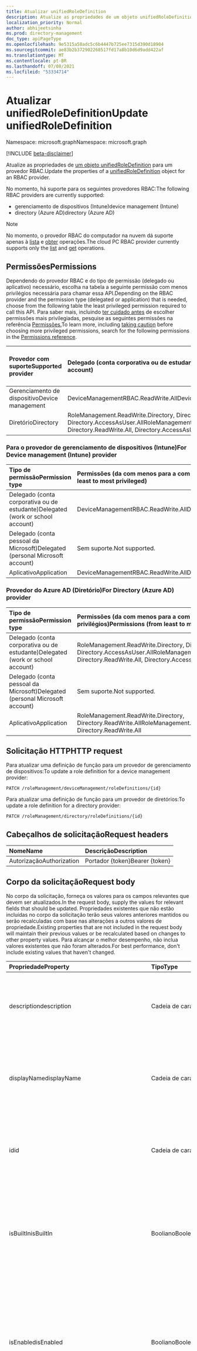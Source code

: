 ```yaml
---
title: Atualizar unifiedRoleDefinition
description: Atualize as propriedades de um objeto unifiedRoleDefinition.
localization_priority: Normal
author: abhijeetsinha
ms.prod: directory-management
doc_type: apiPageType
ms.openlocfilehash: 9e5315a58adc5c6b4447b725ee7315d390d18904
ms.sourcegitcommit: ae83b2b372902268517fd17a8b10d6d9add422af
ms.translationtype: MT
ms.contentlocale: pt-BR
ms.lasthandoff: 07/08/2021
ms.locfileid: "53334714"
---
```

# <a name="update-unifiedroledefinition"></a><span data-ttu-id="0ce98-103">Atualizar unifiedRoleDefinition</span><span class="sxs-lookup"><span data-stu-id="0ce98-103">Update unifiedRoleDefinition</span></span>

<span data-ttu-id="0ce98-104">Namespace: microsoft.graph</span><span class="sxs-lookup"><span data-stu-id="0ce98-104">Namespace: microsoft.graph</span></span>

[!INCLUDE [beta-disclaimer](../../includes/beta-disclaimer.md)]

<span data-ttu-id="0ce98-105">Atualize as propriedades de [um objeto unifiedRoleDefinition](../resources/unifiedroledefinition.md) para um provedor RBAC.</span><span class="sxs-lookup"><span data-stu-id="0ce98-105">Update the properties of a [unifiedRoleDefinition](../resources/unifiedroledefinition.md) object for an RBAC provider.</span></span>

<span data-ttu-id="0ce98-106">No momento, há suporte para os seguintes provedores RBAC:</span><span class="sxs-lookup"><span data-stu-id="0ce98-106">The following RBAC providers are currently supported:</span></span>
- <span data-ttu-id="0ce98-107">gerenciamento de dispositivos (Intune)</span><span class="sxs-lookup"><span data-stu-id="0ce98-107">device management (Intune)</span></span>
- <span data-ttu-id="0ce98-108">directory (Azure AD)</span><span class="sxs-lookup"><span data-stu-id="0ce98-108">directory (Azure AD)</span></span> 

> [!NOTE]
> <span data-ttu-id="0ce98-109">No momento, o provedor RBAC do computador na nuvem dá suporte apenas à [lista](rbacapplication-list-roledefinitions.md) e [obter](unifiedroledefinition-get.md) operações.</span><span class="sxs-lookup"><span data-stu-id="0ce98-109">The cloud PC RBAC provider currently supports only the [list](rbacapplication-list-roledefinitions.md) and [get](unifiedroledefinition-get.md) operations.</span></span>

## <a name="permissions"></a><span data-ttu-id="0ce98-110">Permissões</span><span class="sxs-lookup"><span data-stu-id="0ce98-110">Permissions</span></span>

<span data-ttu-id="0ce98-111">Dependendo do provedor RBAC e do tipo de permissão (delegado ou aplicativo) necessário, escolha na tabela a seguinte permissão com menos privilégios necessária para chamar essa API.</span><span class="sxs-lookup"><span data-stu-id="0ce98-111">Depending on the RBAC provider and the permission type (delegated or application) that is needed, choose from the following table the least privileged permission required to call this API.</span></span> <span data-ttu-id="0ce98-112">Para saber mais, incluindo [ter cuidado antes](/graph/auth/auth-concepts#best-practices-for-requesting-permissions) de escolher permissões mais privilegiadas, pesquise as seguintes permissões na referência [Permissões.](/graph/permissions-reference)</span><span class="sxs-lookup"><span data-stu-id="0ce98-112">To learn more, including [taking caution](/graph/auth/auth-concepts#best-practices-for-requesting-permissions) before choosing more privileged permissions, search for the following permissions in the [Permissions reference](/graph/permissions-reference).</span></span> 

|<span data-ttu-id="0ce98-113">Provedor com suporte</span><span class="sxs-lookup"><span data-stu-id="0ce98-113">Supported provider</span></span>      | <span data-ttu-id="0ce98-114">Delegado (conta corporativa ou de estudante)</span><span class="sxs-lookup"><span data-stu-id="0ce98-114">Delegated (work or school account)</span></span>  | <span data-ttu-id="0ce98-115">Delegada (conta pessoal da Microsoft)</span><span class="sxs-lookup"><span data-stu-id="0ce98-115">Delegated (personal Microsoft account)</span></span> | <span data-ttu-id="0ce98-116">Aplicativo</span><span class="sxs-lookup"><span data-stu-id="0ce98-116">Application</span></span> |
|:-----------------------|:------------------------------------|:---------------------------------------|:------------|
| <span data-ttu-id="0ce98-117">Gerenciamento de dispositivo</span><span class="sxs-lookup"><span data-stu-id="0ce98-117">Device management</span></span> | <span data-ttu-id="0ce98-118">DeviceManagementRBAC.ReadWrite.All</span><span class="sxs-lookup"><span data-stu-id="0ce98-118">DeviceManagementRBAC.ReadWrite.All</span></span> | <span data-ttu-id="0ce98-119">Sem suporte.</span><span class="sxs-lookup"><span data-stu-id="0ce98-119">Not supported.</span></span> | <span data-ttu-id="0ce98-120">DeviceManagementRBAC.ReadWrite.All</span><span class="sxs-lookup"><span data-stu-id="0ce98-120">DeviceManagementRBAC.ReadWrite.All</span></span> |
| <span data-ttu-id="0ce98-121">Diretório</span><span class="sxs-lookup"><span data-stu-id="0ce98-121">Directory</span></span> | <span data-ttu-id="0ce98-122">RoleManagement.ReadWrite.Directory, Directory.ReadWrite.All, Directory.AccessAsUser.All</span><span class="sxs-lookup"><span data-stu-id="0ce98-122">RoleManagement.ReadWrite.Directory, Directory.ReadWrite.All, Directory.AccessAsUser.All</span></span> | <span data-ttu-id="0ce98-123">Sem suporte.</span><span class="sxs-lookup"><span data-stu-id="0ce98-123">Not supported.</span></span>| <span data-ttu-id="0ce98-124">RoleManagement.ReadWrite.Directory, Directory.ReadWrite.All</span><span class="sxs-lookup"><span data-stu-id="0ce98-124">RoleManagement.ReadWrite.Directory, Directory.ReadWrite.All</span></span> |

### <a name="for-device-management-intune-provider"></a><span data-ttu-id="0ce98-125">Para o provedor de gerenciamento de dispositivos (Intune)</span><span class="sxs-lookup"><span data-stu-id="0ce98-125">For Device management (Intune) provider</span></span>

|<span data-ttu-id="0ce98-126">Tipo de permissão</span><span class="sxs-lookup"><span data-stu-id="0ce98-126">Permission type</span></span>      | <span data-ttu-id="0ce98-127">Permissões (da com menos para a com mais privilégios)</span><span class="sxs-lookup"><span data-stu-id="0ce98-127">Permissions (from least to most privileged)</span></span>              |
|:--------------------|:---------------------------------------------------------|
|<span data-ttu-id="0ce98-128">Delegado (conta corporativa ou de estudante)</span><span class="sxs-lookup"><span data-stu-id="0ce98-128">Delegated (work or school account)</span></span> |  <span data-ttu-id="0ce98-129">DeviceManagementRBAC.ReadWrite.All</span><span class="sxs-lookup"><span data-stu-id="0ce98-129">DeviceManagementRBAC.ReadWrite.All</span></span>   |
|<span data-ttu-id="0ce98-130">Delegado (conta pessoal da Microsoft)</span><span class="sxs-lookup"><span data-stu-id="0ce98-130">Delegated (personal Microsoft account)</span></span> | <span data-ttu-id="0ce98-131">Sem suporte.</span><span class="sxs-lookup"><span data-stu-id="0ce98-131">Not supported.</span></span>    |
|<span data-ttu-id="0ce98-132">Aplicativo</span><span class="sxs-lookup"><span data-stu-id="0ce98-132">Application</span></span> | <span data-ttu-id="0ce98-133">DeviceManagementRBAC.ReadWrite.All</span><span class="sxs-lookup"><span data-stu-id="0ce98-133">DeviceManagementRBAC.ReadWrite.All</span></span> |

### <a name="for-directory-azure-ad-provider"></a><span data-ttu-id="0ce98-134">Provedor do Azure AD (Diretório)</span><span class="sxs-lookup"><span data-stu-id="0ce98-134">For Directory (Azure AD) provider</span></span>

|<span data-ttu-id="0ce98-135">Tipo de permissão</span><span class="sxs-lookup"><span data-stu-id="0ce98-135">Permission type</span></span>      | <span data-ttu-id="0ce98-136">Permissões (da com menos para a com mais privilégios)</span><span class="sxs-lookup"><span data-stu-id="0ce98-136">Permissions (from least to most privileged)</span></span>              |
|:--------------------|:---------------------------------------------------------|
|<span data-ttu-id="0ce98-137">Delegado (conta corporativa ou de estudante)</span><span class="sxs-lookup"><span data-stu-id="0ce98-137">Delegated (work or school account)</span></span> |  <span data-ttu-id="0ce98-138">RoleManagement.ReadWrite.Directory, Directory.ReadWrite.All, Directory.AccessAsUser.All</span><span class="sxs-lookup"><span data-stu-id="0ce98-138">RoleManagement.ReadWrite.Directory, Directory.ReadWrite.All, Directory.AccessAsUser.All</span></span>   |
|<span data-ttu-id="0ce98-139">Delegado (conta pessoal da Microsoft)</span><span class="sxs-lookup"><span data-stu-id="0ce98-139">Delegated (personal Microsoft account)</span></span> | <span data-ttu-id="0ce98-140">Sem suporte.</span><span class="sxs-lookup"><span data-stu-id="0ce98-140">Not supported.</span></span>    |
|<span data-ttu-id="0ce98-141">Aplicativo</span><span class="sxs-lookup"><span data-stu-id="0ce98-141">Application</span></span> | <span data-ttu-id="0ce98-142">RoleManagement.ReadWrite.Directory, Directory.ReadWrite.All</span><span class="sxs-lookup"><span data-stu-id="0ce98-142">RoleManagement.ReadWrite.Directory, Directory.ReadWrite.All</span></span> |

## <a name="http-request"></a><span data-ttu-id="0ce98-143">Solicitação HTTP</span><span class="sxs-lookup"><span data-stu-id="0ce98-143">HTTP request</span></span>

<span data-ttu-id="0ce98-144">Para atualizar uma definição de função para um provedor de gerenciamento de dispositivos:</span><span class="sxs-lookup"><span data-stu-id="0ce98-144">To update a role definition for a device management provider:</span></span>
<!-- { "blockType": "ignored" } -->
```http
PATCH /roleManagement/deviceManagement/roleDefinitions/{id}
```

<span data-ttu-id="0ce98-145">Para atualizar uma definição de função para um provedor de diretórios:</span><span class="sxs-lookup"><span data-stu-id="0ce98-145">To update a role definition for a directory provider:</span></span>
<!-- { "blockType": "ignored" } -->
```http
PATCH /roleManagement/directory/roleDefinitions/{id}
```

## <a name="request-headers"></a><span data-ttu-id="0ce98-146">Cabeçalhos de solicitação</span><span class="sxs-lookup"><span data-stu-id="0ce98-146">Request headers</span></span>

| <span data-ttu-id="0ce98-147">Nome</span><span class="sxs-lookup"><span data-stu-id="0ce98-147">Name</span></span>       | <span data-ttu-id="0ce98-148">Descrição</span><span class="sxs-lookup"><span data-stu-id="0ce98-148">Description</span></span>|
|:-----------|:-----------|
| <span data-ttu-id="0ce98-149">Autorização</span><span class="sxs-lookup"><span data-stu-id="0ce98-149">Authorization</span></span> | <span data-ttu-id="0ce98-150">Portador {token}</span><span class="sxs-lookup"><span data-stu-id="0ce98-150">Bearer {token}</span></span> |

## <a name="request-body"></a><span data-ttu-id="0ce98-151">Corpo da solicitação</span><span class="sxs-lookup"><span data-stu-id="0ce98-151">Request body</span></span>

<span data-ttu-id="0ce98-152">No corpo da solicitação, forneça os valores para os campos relevantes que devem ser atualizados.</span><span class="sxs-lookup"><span data-stu-id="0ce98-152">In the request body, supply the values for relevant fields that should be updated.</span></span> <span data-ttu-id="0ce98-153">Propriedades existentes que não estão incluídas no corpo da solicitação terão seus valores anteriores mantidos ou serão recalculadas com base nas alterações a outros valores de propriedade.</span><span class="sxs-lookup"><span data-stu-id="0ce98-153">Existing properties that are not included in the request body will maintain their previous values or be recalculated based on changes to other property values.</span></span> <span data-ttu-id="0ce98-154">Para alcançar o melhor desempenho, não inclua valores existentes que não foram alterados.</span><span class="sxs-lookup"><span data-stu-id="0ce98-154">For best performance, don't include existing values that haven't changed.</span></span>

| <span data-ttu-id="0ce98-155">Propriedade</span><span class="sxs-lookup"><span data-stu-id="0ce98-155">Property</span></span>     | <span data-ttu-id="0ce98-156">Tipo</span><span class="sxs-lookup"><span data-stu-id="0ce98-156">Type</span></span>        | <span data-ttu-id="0ce98-157">Descrição</span><span class="sxs-lookup"><span data-stu-id="0ce98-157">Description</span></span> |
|:-------------|:------------|:------------|
|<span data-ttu-id="0ce98-158">description</span><span class="sxs-lookup"><span data-stu-id="0ce98-158">description</span></span>|<span data-ttu-id="0ce98-159">Cadeia de caracteres</span><span class="sxs-lookup"><span data-stu-id="0ce98-159">String</span></span>| <span data-ttu-id="0ce98-160">A descrição da definição de função.</span><span class="sxs-lookup"><span data-stu-id="0ce98-160">The description for the role definition.</span></span> <span data-ttu-id="0ce98-161">Somente leitura quando isBuiltIn for true.</span><span class="sxs-lookup"><span data-stu-id="0ce98-161">Read-only when isBuiltIn is true.</span></span> |
|<span data-ttu-id="0ce98-162">displayName</span><span class="sxs-lookup"><span data-stu-id="0ce98-162">displayName</span></span>|<span data-ttu-id="0ce98-163">Cadeia de caracteres</span><span class="sxs-lookup"><span data-stu-id="0ce98-163">String</span></span>| <span data-ttu-id="0ce98-164">O nome de exibição da definição de função.</span><span class="sxs-lookup"><span data-stu-id="0ce98-164">The display name for the role definition.</span></span> <span data-ttu-id="0ce98-165">Somente leitura quando isBuiltIn for true.</span><span class="sxs-lookup"><span data-stu-id="0ce98-165">Read-only when isBuiltIn is true.</span></span> <span data-ttu-id="0ce98-166">Obrigatório.</span><span class="sxs-lookup"><span data-stu-id="0ce98-166">Required.</span></span>|
|<span data-ttu-id="0ce98-167">id</span><span class="sxs-lookup"><span data-stu-id="0ce98-167">id</span></span>|<span data-ttu-id="0ce98-168">Cadeia de caracteres</span><span class="sxs-lookup"><span data-stu-id="0ce98-168">String</span></span>| <span data-ttu-id="0ce98-169">O identificador exclusivo para a definição de função.</span><span class="sxs-lookup"><span data-stu-id="0ce98-169">The unique identifier for the role definition.</span></span> <span data-ttu-id="0ce98-170">Chave, não anulada, somente leitura.</span><span class="sxs-lookup"><span data-stu-id="0ce98-170">Key, not nullable, Read-only.</span></span> |
|<span data-ttu-id="0ce98-171">isBuiltIn</span><span class="sxs-lookup"><span data-stu-id="0ce98-171">isBuiltIn</span></span>|<span data-ttu-id="0ce98-172">Booliano</span><span class="sxs-lookup"><span data-stu-id="0ce98-172">Boolean</span></span>| <span data-ttu-id="0ce98-173">Sinalizador indicando se a definição de função faz parte do conjunto padrão incluído no produto ou personalizado.</span><span class="sxs-lookup"><span data-stu-id="0ce98-173">Flag indicating if the role definition is part of the default set included with the product or custom.</span></span> <span data-ttu-id="0ce98-174">Somente leitura.</span><span class="sxs-lookup"><span data-stu-id="0ce98-174">Read-only.</span></span> |
|<span data-ttu-id="0ce98-175">isEnabled</span><span class="sxs-lookup"><span data-stu-id="0ce98-175">isEnabled</span></span>|<span data-ttu-id="0ce98-176">Booliano</span><span class="sxs-lookup"><span data-stu-id="0ce98-176">Boolean</span></span>| <span data-ttu-id="0ce98-177">Sinalizador indicando se a função está habilitada para atribuição.</span><span class="sxs-lookup"><span data-stu-id="0ce98-177">Flag indicating if the role is enabled for assignment.</span></span> <span data-ttu-id="0ce98-178">Se for false, a função não estará disponível para atribuição.</span><span class="sxs-lookup"><span data-stu-id="0ce98-178">If false the role is not available for assignment.</span></span> <span data-ttu-id="0ce98-179">Somente leitura quando isBuiltIn for true.</span><span class="sxs-lookup"><span data-stu-id="0ce98-179">Read-only when isBuiltIn is true.</span></span> |
|<span data-ttu-id="0ce98-180">resourceScopes</span><span class="sxs-lookup"><span data-stu-id="0ce98-180">resourceScopes</span></span>|<span data-ttu-id="0ce98-181">Coleção de cadeias de caracteres</span><span class="sxs-lookup"><span data-stu-id="0ce98-181">String collection</span></span>| <span data-ttu-id="0ce98-182">Lista de permissões de escopo concedidas pela definição de função a que se aplicam.</span><span class="sxs-lookup"><span data-stu-id="0ce98-182">List of scopes permissions granted by the role definition apply to.</span></span> <span data-ttu-id="0ce98-183">Atualmente, apenas "/" é suportado.</span><span class="sxs-lookup"><span data-stu-id="0ce98-183">Currently only "/" is supported.</span></span> <span data-ttu-id="0ce98-184">Somente leitura quando isBuiltIn for true.</span><span class="sxs-lookup"><span data-stu-id="0ce98-184">Read-only when isBuiltIn is true.</span></span> <span data-ttu-id="0ce98-185">**NÃO USE. Essa propriedade será preterida em breve. Anexar escopo à atribuição de função.**</span><span class="sxs-lookup"><span data-stu-id="0ce98-185">**DO NOT USE. This property will be deprecated soon. Attach scope to role assignment.**</span></span>|
|<span data-ttu-id="0ce98-186">rolePermissions</span><span class="sxs-lookup"><span data-stu-id="0ce98-186">rolePermissions</span></span>|<span data-ttu-id="0ce98-187">[Coleção unifiedRolePermission](../resources/unifiedrolepermission.md)</span><span class="sxs-lookup"><span data-stu-id="0ce98-187">[unifiedRolePermission](../resources/unifiedrolepermission.md) collection</span></span>| <span data-ttu-id="0ce98-188">Lista de permissões incluídas na função.</span><span class="sxs-lookup"><span data-stu-id="0ce98-188">List of permissions included in the role.</span></span> <span data-ttu-id="0ce98-189">Somente leitura quando isBuiltIn for true.</span><span class="sxs-lookup"><span data-stu-id="0ce98-189">Read-only when isBuiltIn is true.</span></span> <span data-ttu-id="0ce98-190">Obrigatório.</span><span class="sxs-lookup"><span data-stu-id="0ce98-190">Required.</span></span> |
|<span data-ttu-id="0ce98-191">templateId</span><span class="sxs-lookup"><span data-stu-id="0ce98-191">templateId</span></span>|<span data-ttu-id="0ce98-192">Cadeia de caracteres</span><span class="sxs-lookup"><span data-stu-id="0ce98-192">String</span></span>| <span data-ttu-id="0ce98-193">Identificador de modelo personalizado que pode ser definido quando isBuiltIn é false.</span><span class="sxs-lookup"><span data-stu-id="0ce98-193">Custom template identifier that can be set when isBuiltIn is false.</span></span> <span data-ttu-id="0ce98-194">Esse identificador normalmente é usado se um identificador precisa ser o mesmo em diretórios diferentes.</span><span class="sxs-lookup"><span data-stu-id="0ce98-194">This identifier is typically used if one needs an identifier to be the same across different directories.</span></span> <span data-ttu-id="0ce98-195">Somente leitura quando isBuiltIn for true.</span><span class="sxs-lookup"><span data-stu-id="0ce98-195">Read-only when isBuiltIn is true.</span></span> |
|<span data-ttu-id="0ce98-196">inheritsPermissionsFrom</span><span class="sxs-lookup"><span data-stu-id="0ce98-196">inheritsPermissionsFrom</span></span>| <span data-ttu-id="0ce98-197">[Coleção unifiedRoleDefinition](../resources/unifiedroledefinition.md)</span><span class="sxs-lookup"><span data-stu-id="0ce98-197">[unifiedRoleDefinition](../resources/unifiedroledefinition.md) collection</span></span>| <span data-ttu-id="0ce98-198">Coleção somente leitura de definições de função que a definição de função determinada herda.</span><span class="sxs-lookup"><span data-stu-id="0ce98-198">Read-only collection of role definitions that the given role definition inherits from.</span></span> <span data-ttu-id="0ce98-199">Somente funções do Azure AD integrados suportam esse atributo.</span><span class="sxs-lookup"><span data-stu-id="0ce98-199">Only Azure AD built-in roles support this attribute.</span></span> |
|<span data-ttu-id="0ce98-200">versão</span><span class="sxs-lookup"><span data-stu-id="0ce98-200">version</span></span>|<span data-ttu-id="0ce98-201">String</span><span class="sxs-lookup"><span data-stu-id="0ce98-201">String</span></span>| <span data-ttu-id="0ce98-202">Indica a versão da definição de função.</span><span class="sxs-lookup"><span data-stu-id="0ce98-202">Indicates version of the role definition.</span></span> <span data-ttu-id="0ce98-203">Somente leitura quando isBuiltIn for true.</span><span class="sxs-lookup"><span data-stu-id="0ce98-203">Read-only when isBuiltIn is true.</span></span>|

## <a name="response"></a><span data-ttu-id="0ce98-204">Resposta</span><span class="sxs-lookup"><span data-stu-id="0ce98-204">Response</span></span>

<span data-ttu-id="0ce98-205">Se tiver êxito, este método retornará um código de resposta e um `200 OK` [objeto unifiedRoleDefinition](../resources/unifiedroledefinition.md) atualizado no corpo da resposta.</span><span class="sxs-lookup"><span data-stu-id="0ce98-205">If successful, this method returns a `200 OK` response code and an updated [unifiedRoleDefinition](../resources/unifiedroledefinition.md) object in the response body.</span></span>

## <a name="example"></a><span data-ttu-id="0ce98-206">Exemplo</span><span class="sxs-lookup"><span data-stu-id="0ce98-206">Example</span></span>

### <a name="request"></a><span data-ttu-id="0ce98-207">Solicitação</span><span class="sxs-lookup"><span data-stu-id="0ce98-207">Request</span></span>

<span data-ttu-id="0ce98-208">O exemplo a seguir atualiza **um unifiedRoleDefinition** para um provedor de diretórios.</span><span class="sxs-lookup"><span data-stu-id="0ce98-208">The following example updates a **unifiedRoleDefinition** for a directory provider.</span></span>


# <a name="http"></a>[<span data-ttu-id="0ce98-209">HTTP</span><span class="sxs-lookup"><span data-stu-id="0ce98-209">HTTP</span></span>](#tab/http)
<!-- {
  "blockType": "request",
  "name": "update_unifiedroledefinition"
}-->

```http
PATCH https://graph.microsoft.com/beta/roleManagement/directory/roleDefinitions/0d55728d-3e24-4309-9b1b-5ac09921475a
Content-type: application/json

{
  "description": "Update basic properties of application registrations",
  "displayName": "Application Registration Support Administrator",
  "rolePermissions":
    [
        {
            "allowedResourceActions": 
            [
                "microsoft.directory/applications/basic/read"
            ]
        }
    ]
}
```
# <a name="c"></a>[<span data-ttu-id="0ce98-210">C#</span><span class="sxs-lookup"><span data-stu-id="0ce98-210">C#</span></span>](#tab/csharp)
[!INCLUDE [sample-code](../includes/snippets/csharp/update-unifiedroledefinition-csharp-snippets.md)]
[!INCLUDE [sdk-documentation](../includes/snippets/snippets-sdk-documentation-link.md)]

# <a name="javascript"></a>[<span data-ttu-id="0ce98-211">JavaScript</span><span class="sxs-lookup"><span data-stu-id="0ce98-211">JavaScript</span></span>](#tab/javascript)
[!INCLUDE [sample-code](../includes/snippets/javascript/update-unifiedroledefinition-javascript-snippets.md)]
[!INCLUDE [sdk-documentation](../includes/snippets/snippets-sdk-documentation-link.md)]

# <a name="objective-c"></a>[<span data-ttu-id="0ce98-212">Objective-C</span><span class="sxs-lookup"><span data-stu-id="0ce98-212">Objective-C</span></span>](#tab/objc)
[!INCLUDE [sample-code](../includes/snippets/objc/update-unifiedroledefinition-objc-snippets.md)]
[!INCLUDE [sdk-documentation](../includes/snippets/snippets-sdk-documentation-link.md)]

# <a name="java"></a>[<span data-ttu-id="0ce98-213">Java</span><span class="sxs-lookup"><span data-stu-id="0ce98-213">Java</span></span>](#tab/java)
[!INCLUDE [sample-code](../includes/snippets/java/update-unifiedroledefinition-java-snippets.md)]
[!INCLUDE [sdk-documentation](../includes/snippets/snippets-sdk-documentation-link.md)]

---


### <a name="response"></a><span data-ttu-id="0ce98-214">Resposta</span><span class="sxs-lookup"><span data-stu-id="0ce98-214">Response</span></span>

<span data-ttu-id="0ce98-215">Este é um exemplo de resposta.</span><span class="sxs-lookup"><span data-stu-id="0ce98-215">The following is an example of the response.</span></span>
> <span data-ttu-id="0ce98-216">**Observação:** o objeto de resposta mostrado aqui pode ser encurtado para legibilidade.</span><span class="sxs-lookup"><span data-stu-id="0ce98-216">**Note:** The response object shown here might be shortened for readability.</span></span>

<!-- {
  "blockType": "response"
} -->

```http
HTTP/1.1 204 OK
Content-type: application/json

```

<!-- uuid: 16cd6b66-4b1a-43a1-adaf-3a886856ed98
2019-02-04 14:57:30 UTC -->
<!-- {
  "type": "#page.annotation",
  "description": "Update unifiedroledefinition",
  "keywords": "",
  "section": "documentation",
  "tocPath": ""
}-->


